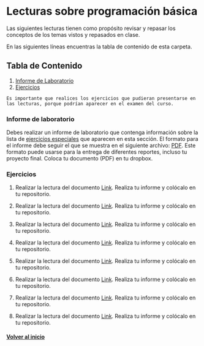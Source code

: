 # Lecturas sobre programación básica<a name="LabDdeFlujo"></a>

Las siguientes lecturas tienen como propósito revisar y repasar los 
conceptos de los temas vistos y repasados en clase.

En las siguientes líneas encuentras la tabla de contenido de esta carpeta.

## Tabla de Contenido
1. [Informe de Laboratorio](#InfLabPDF)
2. [Ejercicios](#ejercicios)

~~~
Es importante que realices los ejercicios que pudieran presentarse en las lecturas, porque podrían aparecer en el examen del curso.
~~~


### Informe de laboratorio<a name="InfLabPDF"></a>

Debes realizar un informe de laboratorio que contenga información sobre la 
lista de [ejercicios especiales](#ejerciciosespeciales) que aparecen en 
esta sección. El formato para el informe 
debe seguir el que se muestra en el siguiente archivo:
[PDF](https://www.dropbox.com/s/f0yia01yn2i1ozw/gral-templete.pdf?dl=0). 
Este formato puede usarse para la entrega de diferentes reportes, incluso 
tu proyecto final. Coloca tu documento (PDF) en tu dropbox.

### Ejercicios<a name="ejercicios"></a>


1. Realizar la lectura del documento [Link](https://www.dropbox.com/s/hcjbvwpjmiutcyq/00act-reglas-operacion.pdf?dl=0). Realiza tu informe y colócalo en tu repositorio.

2. Realizar la lectura del documento [Link](https://www.dropbox.com/s/bzuuoo3e5hqzb8d/01act-prgrmmng.tex.pdf?dl=0). Realiza tu informe y colócalo en tu repositorio.


3. Realizar la lectura del documento [Link](https://www.dropbox.com/s/rme3u48sfx39la5/02act-prgrmmng.pdf?dl=0). Realiza tu informe y colócalo en tu repositorio.

4. Realizar la lectura del documento [Link](https://www.dropbox.com/s/e7wsmx5phunzvc0/04act-prgrmmng.pdf?dl=0). Realiza tu informe y colócalo en tu repositorio.

5. Realizar la lectura del documento [Link](https://www.dropbox.com/s/rojkyc5nxu1cshz/05act-prgrmmng.pdf?dl=0). Realiza tu informe y colócalo en tu repositorio.


6. Realizar la lectura del documento [Link](https://www.dropbox.com/s/8jsnyua9sqff1oq/06act-prgrmmng.pdf?dl=0). Realiza tu informe y colócalo en tu repositorio.

7. Realizar la lectura del documento [Link](https://www.dropbox.com/s/60kkj1tauze4zqy/07act-prgrmmng.pdf?dl=0). Realiza tu informe y colócalo en tu repositorio.


8. Realizar la lectura del documento [Link](https://www.dropbox.com/s/3qgb7kou4lfihig/08act-prgrmmng.pdf?dl=0). Realiza tu informe y colócalo en tu repositorio.



<!---
*06Ex_int_exercise.c* Modifica el archivo
[(:link:)](https://github.com/UNAM-FESAc/Bsc_Prgrmmng_C/blob/master/PartI/06Ex_int_exercise.c) por 
los siguientes tipos de datos:
- *char*
- *float*
- *double*.

2. Realiza una declaración de variables para las siguientes propuestas de programas. 
Indica cuál será la declaración de variables y Escribe los programas.

     a. Un programa (terminal punto de venta de una ferretería) 
     que trabaja con tres valores (interruptores) que activan 
     un estado u otro según sea el caso:
     	- La utilidad del primero es indicar si las unidades de 
     	medida de los tornillos están expresadas en el sistema internacional 
     	o sistema británico (inglés-anglosajón) de medidas.
     	- La utilidad del segundo es calcular el precio, de los tornillos 
     	a través de la masa (peso). 
     	- La utilidad del tercero es calcular el precio por objeto vendido.

     b. Un programa que dado el precio del dólar en una jornada 
     calcule el precio y las fluctuaciones en diferentes monedas.

     c. Un programa que muestra la altura de una puerta con la 
     mayor precisión posible (usa el teorema de Pitágoras).
     
     d. Un programa que nos pregunta el número de hermanos que tenemos
     (sin incluirnos a nosotros mismos) y nos muestra el número de
     hermanos totales que somos (incluyéndonos a nosotros).



### 3. Ejercicios Especiales<a name="ejerciciosespeciales"></a>

1. ¿Cuántos Bytes reserva un tipo de dato _int_?

2. ¿Cuántos Bytes reserva un tipo de dato _char_?

3. ¿Cuántos Bytes reserva un tipo de dato _float_?

4. ¿Cuántos Bytes reserva un tipo de dato _double_?

5. ¿Qué el ámbito?

6. ¿Qué un la visibilidad?

7. ¿Qué un la durabilidad?



### Referencias<a name="referencias"></a>

1. Tipos de datos en C ([:link:](https://www.aprenderaprogramar.com/index.php?option=com_content&view=article&id=899:tipos-de-datos-en-c-declarar-variables-enteras-int-long-o-decimal-float-double-char-inicializacion-cu00510f&catid=82&Itemid=210))

2. Léxico de C ([:link:](http://decsai.ugr.es/~jfv/ed1/c/cdrom/cap2/cap24.htm))

3. Tipos de datos en C: Arquitectura de Sistemas ([:link:](http://www.it.uc3m.es/abel/as/DSP/M1/CDataTypes_es.html#id16635089))

4. Learn C ([:link:](https://www.programiz.com/c-programming/c-data-types))

--->
#### [Volver al inicio](#LabDdeFlujo)

<!---
https://rstudio-pubs-static.s3.amazonaws.com/330387_5a40ca72c3b14824acedceb7d34618d1.html
--->
